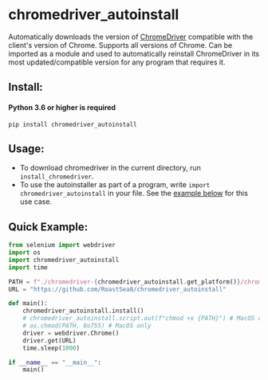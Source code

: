 # chromedriver_autoinstall
Automatically downloads the version of [ChromeDriver](https://chromedriver.chromium.org/downloads) compatible with the client's version of Chrome. Supports all versions of Chrome.
Can be imported as a module and used to automatically reinstall ChromeDriver in its most updated/compatible version for any program that requires it.

## Install:
#### Python 3.6 or higher is required
```shell
pip install chromedriver_autoinstall
```

## Usage:
- To download chromedriver in the current directory, run `install_chromedriver`.
- To use the autoinstaller as part of a program, write `import chromedriver_autoinstall` in your file. See the [example below](https://github.com/RoastSea8/chromedriver-autoinstall#quick-example) for this use case.

## Quick Example:
```py
from selenium import webdriver
import os
import chromedriver_autoinstall
import time

PATH = f"./chromedriver-{chromedriver_autoinstall.get_platform()}/chromedriver"
URL = "https://github.com/RoastSea8/chromedriver_autoinstall"

def main():
    chromedriver_autoinstall.install()
    # chromedriver_autoinstall.script.out(f"chmod +x {PATH}") # MacOS only
    # os.chmod(PATH, 0o755) # MacOS only
    driver = webdriver.Chrome()
    driver.get(URL)
    time.sleep(1000)

if __name__ == "__main__":
    main()
```